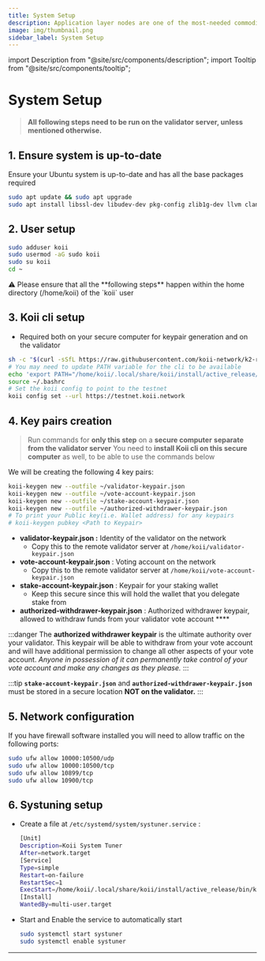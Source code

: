 ```yaml
---
title: System Setup
description: Application layer nodes are one of the most-needed commodities in Web3.
image: img/thumbnail.png
sidebar_label: System Setup
---
```


import Description from "@site/src/components/description";
import Tooltip from "@site/src/components/tooltip";

# System Setup

> **All following steps need to be run on the validator server, unless mentioned otherwise.**
> 

## 1. Ensure system is up-to-date

Ensure your Ubuntu system is up-to-date and has all the base packages required

```bash
sudo apt update && sudo apt upgrade
sudo apt install libssl-dev libudev-dev pkg-config zlib1g-dev llvm clang
```

## 2. User setup

```bash
sudo adduser koii
sudo usermod -aG sudo koii
sudo su koii
cd ~
```

<aside>
⚠️ Please ensure that all the **following steps** happen within the home directory (/home/koii) of the `koii` user

</aside>

## 3. Koii cli setup

* Required both on your secure computer for keypair generation and on the validator

```bash
sh -c "$(curl -sSfL https://raw.githubusercontent.com/koii-network/k2-release/master/k2-install-init_v1.16.0.sh)"
# You may need to update PATH variable for the cli to be available
echo 'export PATH="/home/koii/.local/share/koii/install/active_release/bin:$PATH"' >> ~/.bashrc
source ~/.bashrc
# Set the koii config to point to the testnet
koii config set --url https://testnet.koii.network

```

## 4. Key pairs creation

> Run commands for **only this step** on a **secure computer** **separate from the validator server**
You need to **install Koii cli on this secure computer** as well, to be able to use the  commands below
> 

We will be creating the following 4 key pairs:

```bash
koii-keygen new --outfile ~/validator-keypair.json
koii-keygen new --outfile ~/vote-account-keypair.json
koii-keygen new --outfile ~/stake-account-keypair.json
koii-keygen new --outfile ~/authorized-withdrawer-keypair.json
# To print your Public key(i.e. Wallet address) for any keypairs
# koii-keygen pubkey <Path to Keypair>
```

- **validator-keypair.json :** Identity of the validator on the network
    - Copy this to the remote validator server at `/home/koii/validator-keypair.json`
- **vote-account-keypair.json** : Voting account on the network
    - Copy this to the remote validator server at `/home/koii/vote-account-keypair.json`
- **stake-account-keypair.json** : Keypair for your staking wallet
    - Keep this secure since this will hold the wallet that you delegate stake from
- **authorized-withdrawer-keypair.json** : Authorized withdrawer keypair, allowed to withdraw funds from your validator vote account ****

:::danger
The **authorized withdrawer keypair** is the ultimate authority over your validator. This keypair will be able to withdraw from your vote account and will have additional permission to change all other aspects of your vote account.
*Anyone in possession of it can permanently take control of your vote account and make any changes as they please.*
:::


:::tip
**`stake-account-keypair.json`**  and **`authorized-withdrawer-keypair.json`** must be stored in a secure location **NOT on the validator.**
:::


## 5. Network configuration

If you have firewall software installed you will need to allow traffic on the following ports:

```bash
sudo ufw allow 10000:10500/udp
sudo ufw allow 10000:10500/tcp
sudo ufw allow 10899/tcp
sudo ufw allow 10900/tcp
```

## 6. Systuning setup

- Create a file at `/etc/systemd/system/systuner.service` :
    
    ```bash
    [Unit]
    Description=Koii System Tuner 
    After=network.target 
    [Service]
    Type=simple 
    Restart=on-failure 
    RestartSec=1 
    ExecStart=/home/koii/.local/share/koii/install/active_release/bin/koii-sys-tuner --user koii
    [Install]
    WantedBy=multi-user.target
    
    ```
    
- Start and Enable the service to automatically start
    
    ```bash
    sudo systemctl start systuner
    sudo systemctl enable systuner
    ```
    
---
